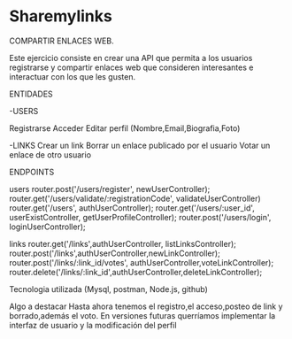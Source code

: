 # Sharemylinks

COMPARTIR ENLACES WEB.

Este ejercicio consiste en crear una API que permita a los usuarios registrarse y compartir enlaces web que consideren interesantes e interactuar con los que les gusten.

ENTIDADES

-USERS

Registrarse
Acceder
Editar perfil (Nombre,Email,Biografia,Foto)

-LINKS
Crear un link
Borrar un enlace publicado por el usuario
Votar un enlace de otro usuario

ENDPOINTS

users
router.post('/users/register', newUserController);
router.get('/users/validate/:registrationCode', validateUserController)
router.get('/users', authUserController);
router.get('/users/:user_id', userExistController, getUserProfileController);
router.post('/users/login', loginUserController);


links
router.get('/links',authUserController, listLinksController);
router.post('/links',authUserController,newLinkController);
router.post('/links/:link_id/votes', authUserController,voteLinkController);
router.delete('/links/:link_id',authUserController,deleteLinkController);



Tecnologia utilizada (Mysql, postman, Node.js, github)

Algo a destacar
Hasta ahora tenemos el registro,el acceso,posteo de link y borrado,además el voto.
En versiones futuras querríamos implementar la interfaz de usuario y la modificación del perfil






